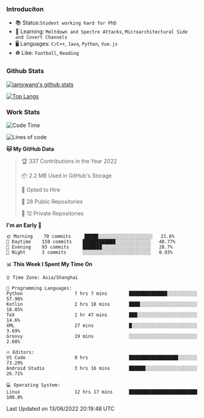### Introduciton

- 📚 Status:`Student working hard for PhD`
- 🔎 Learning: `Meltdown and Spectre Attacks`, `Microarchitectural Side and Covert Channels`
- 🖥️ Languages: `C/C++`, `Java`, `Python`, `Vue.js`
- ⚽ Like: `Football`, `Reading`

### Github Stats

[![iamywang's github stats](https://github-readme-stats.vercel.app/api?username=iamywang&count_private=true&show_icons=true)]()

[![Top Langs](https://github-readme-stats.vercel.app/api/top-langs/?username=iamywang&layout=compact)]()

### Work Stats

<!--START_SECTION:waka-->
![Code Time](http://img.shields.io/badge/Code%20Time-391%20hrs%2018%20mins-blue)

![Lines of code](https://img.shields.io/badge/From%20Hello%20World%20I%27ve%20Written--40%20Thousand%20lines%20of%20code-blue)

**🐱 My GitHub Data** 

> 🏆 337 Contributions in the Year 2022
 > 
> 📦 2.2 MB Used in GitHub's Storage 
 > 
> 💼 Opted to Hire
 > 
> 📜 28 Public Repositories 
 > 
> 🔑 12 Private Repositories  
 > 
**I'm an Early 🐤** 

```text
🌞 Morning    70 commits     █████░░░░░░░░░░░░░░░░░░░░   21.6% 
🌆 Daytime    158 commits    ████████████░░░░░░░░░░░░░   48.77% 
🌃 Evening    93 commits     ███████░░░░░░░░░░░░░░░░░░   28.7% 
🌙 Night      3 commits      ░░░░░░░░░░░░░░░░░░░░░░░░░   0.93%

```


📊 **This Week I Spent My Time On** 

```text
⌚︎ Time Zone: Asia/Shanghai

💬 Programming Languages: 
Python                   7 hrs 7 mins        ██████████████░░░░░░░░░░░   57.96% 
Kotlin                   2 hrs 18 mins       ████░░░░░░░░░░░░░░░░░░░░░   18.85% 
TeX                      1 hr 47 mins        ███░░░░░░░░░░░░░░░░░░░░░░   14.6% 
XML                      27 mins             █░░░░░░░░░░░░░░░░░░░░░░░░   3.69% 
Groovy                   19 mins             ░░░░░░░░░░░░░░░░░░░░░░░░░   2.68%

🔥 Editors: 
VS Code                  9 hrs               ██████████████████░░░░░░░   73.29% 
Android Studio           3 hrs 16 mins       ██████░░░░░░░░░░░░░░░░░░░   26.71%

💻 Operating System: 
Linux                    12 hrs 17 mins      █████████████████████████   100.0%

```


 Last Updated on 13/06/2022 20:19:48 UTC
<!--END_SECTION:waka-->
